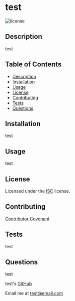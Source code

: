 # test
![license](https://img.shields.io/badge/License-ISC-blue)

<a name='description'></a>
## Description
test

## Table of Contents
* [Description](#Description)
* [Installation](#Installation)
* [Usage](#Usage)
* [License](#License)
* [Contributing](#Contributing)
* [Tests](#Tests)
* [Questions](#Questions)

<a name='installation'></a>
## Installation
test

<a name='usage'></a>
## Usage
test

<a name='license'></a>
## License
Licensed under the [ISC](./LICENSE.md) license.

<a name='contributing'></a>
## Contributing
[Contributor Covenant](./contributor-covenant.md)

<a name='tests'></a>
## Tests
test

<a name='questions'></a>
## Questions
test

test's [GitHub](https://github.com/test)

Email me at <test@email.com>